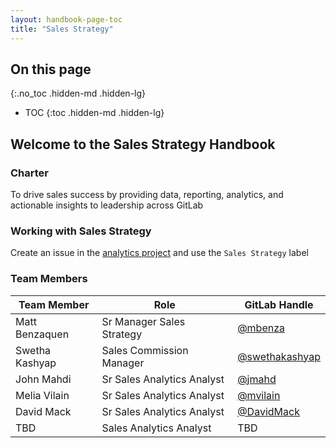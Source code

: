 ```yaml
---
layout: handbook-page-toc
title: "Sales Strategy"
---
```


## On this page
{:.no_toc .hidden-md .hidden-lg}

- TOC
{:toc .hidden-md .hidden-lg}

## Welcome to the Sales Strategy Handbook

### Charter

To drive sales success by providing data, reporting, analytics, and actionable insights to leadership across GitLab

### Working with Sales Strategy

Create an issue in the [analytics project](https://gitlab.com/gitlab-com/sales-team/field-operations/analytics/issues) and use the `Sales Strategy` label

### Team Members

| Team Member | Role | GitLab Handle |
| ------ | ------ | ------ | 
| Matt Benzaquen | Sr Manager Sales Strategy | [@mbenza](https://gitlab.com/mbenza) | 
| Swetha Kashyap | Sales Commission Manager | [@swethakashyap](https://gitlab.com/Swethakashyap) |
| John Mahdi | Sr Sales Analytics Analyst | [@jmahd](https://gitlab.com/JMahd) |
| Melia Vilain | Sr Sales Analytics Analyst | [@mvilain](https://gitlab.com/mvilain) |
| David Mack | Sr Sales Analytics Analyst | [@DavidMack](https://gitlab.com/DavidMack) |
| TBD | Sales Analytics Analyst | TBD |